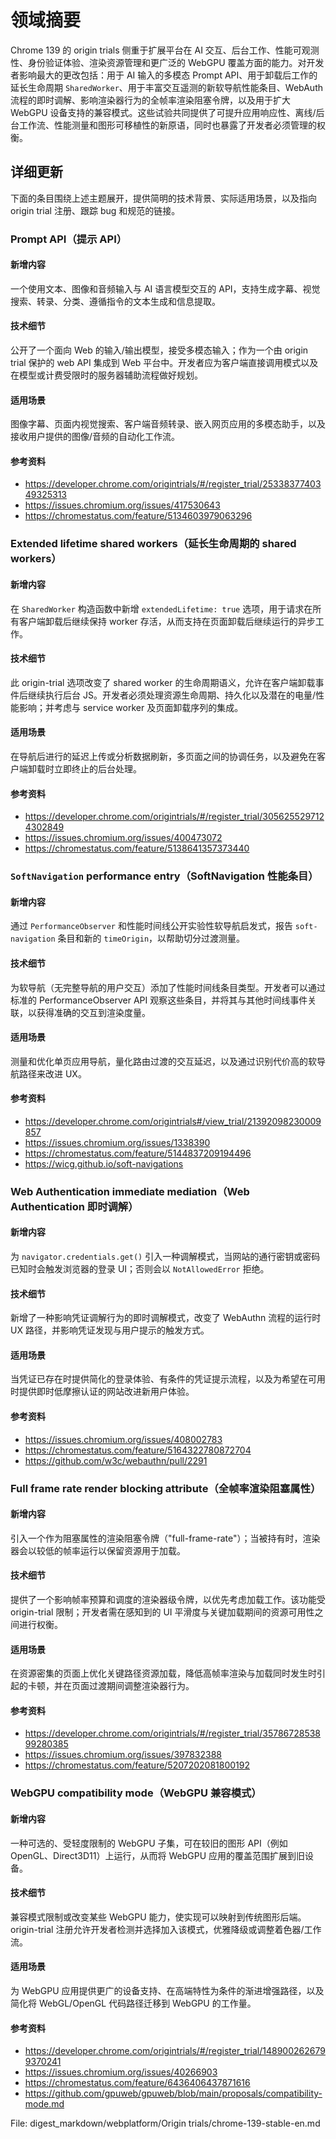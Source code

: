 # 领域摘要

Chrome 139 的 origin trials 侧重于扩展平台在 AI 交互、后台工作、性能可观测性、身份验证体验、渲染资源管理和更广泛的 WebGPU 覆盖方面的能力。对开发者影响最大的更改包括：用于 AI 输入的多模态 Prompt API、用于卸载后工作的延长生命周期 `SharedWorker`、用于丰富交互遥测的新软导航性能条目、WebAuth 流程的即时调解、影响渲染器行为的全帧率渲染阻塞令牌，以及用于扩大 WebGPU 设备支持的兼容模式。这些试验共同提供了可提升应用响应性、离线/后台工作流、性能测量和图形可移植性的新原语，同时也暴露了开发者必须管理的权衡。

## 详细更新

下面的条目围绕上述主题展开，提供简明的技术背景、实际适用场景，以及指向 origin trial 注册、跟踪 bug 和规范的链接。

### Prompt API（提示 API）

#### 新增内容
一个使用文本、图像和音频输入与 AI 语言模型交互的 API，支持生成字幕、视觉搜索、转录、分类、遵循指令的文本生成和信息提取。

#### 技术细节
公开了一个面向 Web 的输入/输出模型，接受多模态输入；作为一个由 origin trial 保护的 web API 集成到 Web 平台中。开发者应为客户端直接调用模式以及在模型或计费受限时的服务器辅助流程做好规划。

#### 适用场景
图像字幕、页面内视觉搜索、客户端音频转录、嵌入网页应用的多模态助手，以及接收用户提供的图像/音频的自动化工作流。

#### 参考资料
- https://developer.chrome.com/origintrials/#/register_trial/2533837740349325313
- https://issues.chromium.org/issues/417530643
- https://chromestatus.com/feature/5134603979063296

### Extended lifetime shared workers（延长生命周期的 shared workers）

#### 新增内容
在 `SharedWorker` 构造函数中新增 `extendedLifetime: true` 选项，用于请求在所有客户端卸载后继续保持 worker 存活，从而支持在页面卸载后继续运行的异步工作。

#### 技术细节
此 origin-trial 选项改变了 shared worker 的生命周期语义，允许在客户端卸载事件后继续执行后台 JS。开发者必须处理资源生命周期、持久化以及潜在的电量/性能影响；并考虑与 service worker 及页面卸载序列的集成。

#### 适用场景
在导航后进行的延迟上传或分析数据刷新，多页面之间的协调任务，以及避免在客户端卸载时立即终止的后台处理。

#### 参考资料
- https://developer.chrome.com/origintrials/#/register_trial/3056255297124302849
- https://issues.chromium.org/issues/400473072
- https://chromestatus.com/feature/5138641357373440

### `SoftNavigation` performance entry（SoftNavigation 性能条目）

#### 新增内容
通过 `PerformanceObserver` 和性能时间线公开实验性软导航启发式，报告 `soft-navigation` 条目和新的 `timeOrigin`，以帮助切分过渡测量。

#### 技术细节
为软导航（无完整导航的用户交互）添加了性能时间线条目类型。开发者可以通过标准的 PerformanceObserver API 观察这些条目，并将其与其他时间线事件关联，以获得准确的交互到渲染度量。

#### 适用场景
测量和优化单页应用导航，量化路由过渡的交互延迟，以及通过识别代价高的软导航路径来改进 UX。

#### 参考资料
- https://developer.chrome.com/origintrials#/view_trial/21392098230009857
- https://issues.chromium.org/issues/1338390
- https://chromestatus.com/feature/5144837209194496
- https://wicg.github.io/soft-navigations

### Web Authentication immediate mediation（Web Authentication 即时调解）

#### 新增内容
为 `navigator.credentials.get()` 引入一种调解模式，当网站的通行密钥或密码已知时会触发浏览器的登录 UI；否则会以 `NotAllowedError` 拒绝。

#### 技术细节
新增了一种影响凭证调解行为的即时调解模式，改变了 WebAuthn 流程的运行时 UX 路径，并影响凭证发现与用户提示的触发方式。

#### 适用场景
当凭证已存在时提供简化的登录体验、有条件的凭证提示流程，以及为希望在可用时提供即时低摩擦认证的网站改进新用户体验。

#### 参考资料
- https://issues.chromium.org/issues/408002783
- https://chromestatus.com/feature/5164322780872704
- https://github.com/w3c/webauthn/pull/2291

### Full frame rate render blocking attribute（全帧率渲染阻塞属性）

#### 新增内容
引入一个作为阻塞属性的渲染阻塞令牌（"full-frame-rate"）；当被持有时，渲染器会以较低的帧率运行以保留资源用于加载。

#### 技术细节
提供了一个影响帧率预算和调度的渲染器级令牌，以优先考虑加载工作。该功能受 origin-trial 限制；开发者需在感知到的 UI 平滑度与关键加载期间的资源可用性之间进行权衡。

#### 适用场景
在资源密集的页面上优化关键路径资源加载，降低高帧率渲染与加载同时发生时引起的卡顿，并在页面过渡期间调整渲染器行为。

#### 参考资料
- https://developer.chrome.com/origintrials/#/register_trial/3578672853899280385
- https://issues.chromium.org/issues/397832388
- https://chromestatus.com/feature/5207202081800192

### WebGPU compatibility mode（WebGPU 兼容模式）

#### 新增内容
一种可选的、受轻度限制的 WebGPU 子集，可在较旧的图形 API（例如 OpenGL、Direct3D11）上运行，从而将 WebGPU 应用的覆盖范围扩展到旧设备。

#### 技术细节
兼容模式限制或改变某些 WebGPU 能力，使实现可以映射到传统图形后端。origin-trial 注册允许开发者检测并选择加入该模式，优雅降级或调整着色器/工作流。

#### 适用场景
为 WebGPU 应用提供更广的设备支持、在高端特性为条件的渐进增强路径，以及简化将 WebGL/OpenGL 代码路径迁移到 WebGPU 的工作量。

#### 参考资料
- https://developer.chrome.com/origintrials/#/register_trial/1489002626799370241
- https://issues.chromium.org/issues/40266903
- https://chromestatus.com/feature/6436406437871616
- https://github.com/gpuweb/gpuweb/blob/main/proposals/compatibility-mode.md

File: digest_markdown/webplatform/Origin trials/chrome-139-stable-en.md